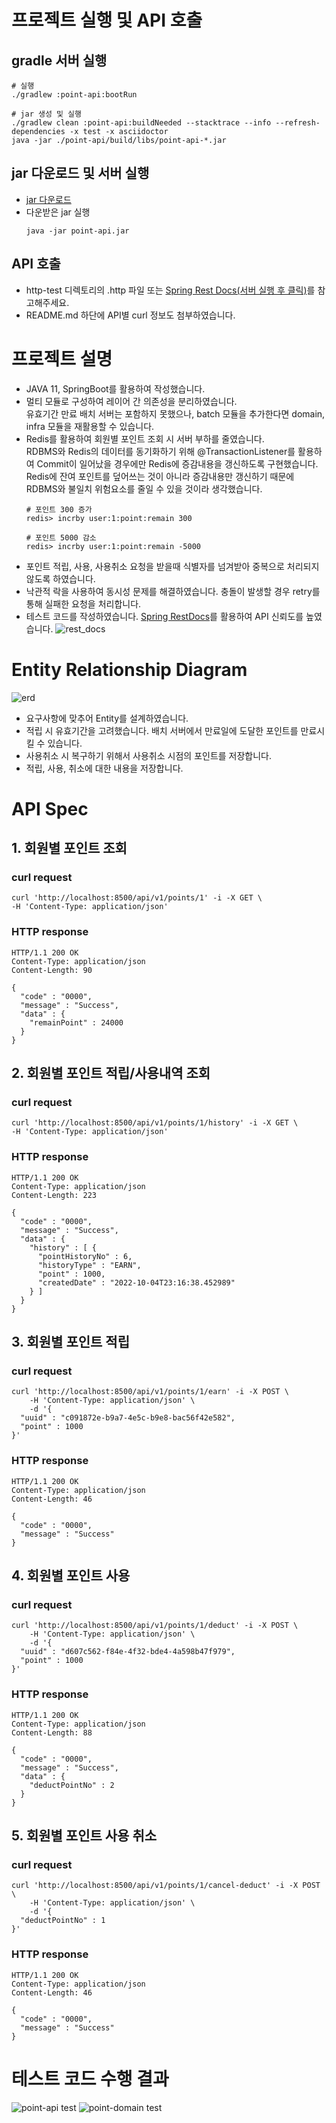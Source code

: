 # 프로젝트 실행 및 API 호출

## gradle 서버 실행

```shell
# 실행
./gradlew :point-api:bootRun

# jar 생성 및 실행
./gradlew clean :point-api:buildNeeded --stacktrace --info --refresh-dependencies -x test -x asciidoctor
java -jar ./point-api/build/libs/point-api-*.jar 
```

## jar 다운로드 및 서버 실행

- [jar 다운로드](https://github.com/seolys/point/blob/main/point-api.jar)
- 다운받은 jar 실행
  ```shell
  java -jar point-api.jar
  ```

## API 호출

- http-test 디렉토리의 .http 파일 또는 [Spring Rest Docs(서버 실행 후 클릭)](http://localhost:8500/docs/index.html)를 참고해주세요.
- README.md 하단에 API별 curl 정보도 첨부하였습니다.

# 프로젝트 설명

- JAVA 11, SpringBoot를 활용하여 작성했습니다.
- 멀티 모듈로 구성하여 레이어 간 의존성을 분리하였습니다.<br/>유효기간 만료 배치 서버는 포함하지 못했으나, batch 모듈을 추가한다면 domain, infra 모듈을 재활용할 수 있습니다.
- Redis를 활용하여 회원별 포인트 조회 시 서버 부하를 줄였습니다.<br/>RDBMS와 Redis의 데이터를 동기화하기 위해 @TransactionListener를 활용하여 Commit이 일어났을 경우에만 Redis에 증감내용을 갱신하도록 구현했습니다.<br/>Redis에 잔여
  포인트를 덮어쓰는 것이 아니라 증감내용만 갱신하기 때문에 RDBMS와 불일치 위험요소를 줄일 수 있을 것이라 생각했습니다.
    ```
    # 포인트 300 증가
    redis> incrby user:1:point:remain 300
      
    # 포인트 5000 감소
    redis> incrby user:1:point:remain -5000
    ```
- 포인트 적립, 사용, 사용취소 요청을 받을때 식별자를 넘겨받아 중복으로 처리되지 않도록 하였습니다.
- 낙관적 락을 사용하여 동시성 문제를 해결하였습니다. 충돌이 발생할 경우 retry를 통해 실패한 요청을 처리합니다.
- 테스트 코드를 작성하였습니다. [Spring RestDocs](http://localhost:8500/docs/index.html)를 활용하여 API 신뢰도를 높였습니다.
  ![rest_docs](./docs/rest_docs.png)

# Entity Relationship Diagram

![erd](./docs/erd.png)

- 요구사항에 맞추어 Entity를 설계하였습니다.
- 적립 시 유효기간을 고려했습니다. 배치 서버에서 만료일에 도달한 포인트를 만료시킬 수 있습니다.
- 사용취소 시 복구하기 위해서 사용취소 시점의 포인트를 저장합니다.
- 적립, 사용, 취소에 대한 내용을 저장합니다.

# API Spec

## 1. 회원별 포인트 조회

### curl request

```curl
curl 'http://localhost:8500/api/v1/points/1' -i -X GET \
-H 'Content-Type: application/json'
```

### HTTP response

```
HTTP/1.1 200 OK
Content-Type: application/json
Content-Length: 90

{
  "code" : "0000",
  "message" : "Success",
  "data" : {
    "remainPoint" : 24000
  }
}
```

## 2. 회원별 포인트 적립/사용내역 조회

### curl request

```curl
curl 'http://localhost:8500/api/v1/points/1/history' -i -X GET \
-H 'Content-Type: application/json'
```

### HTTP response

```
HTTP/1.1 200 OK
Content-Type: application/json
Content-Length: 223

{
  "code" : "0000",
  "message" : "Success",
  "data" : {
    "history" : [ {
      "pointHistoryNo" : 6,
      "historyType" : "EARN",
      "point" : 1000,
      "createdDate" : "2022-10-04T23:16:38.452989"
    } ]
  }
}
```

## 3. 회원별 포인트 적립

### curl request

```curl
curl 'http://localhost:8500/api/v1/points/1/earn' -i -X POST \
    -H 'Content-Type: application/json' \
    -d '{
  "uuid" : "c091872e-b9a7-4e5c-b9e8-bac56f42e582",
  "point" : 1000
}'
```

### HTTP response

```
HTTP/1.1 200 OK
Content-Type: application/json
Content-Length: 46

{
  "code" : "0000",
  "message" : "Success"
}
```

## 4. 회원별 포인트 사용

### curl request

```curl
curl 'http://localhost:8500/api/v1/points/1/deduct' -i -X POST \
    -H 'Content-Type: application/json' \
    -d '{
  "uuid" : "d607c562-f84e-4f32-bde4-4a598b47f979",
  "point" : 1000
}'
```

### HTTP response

```
HTTP/1.1 200 OK
Content-Type: application/json
Content-Length: 88

{
  "code" : "0000",
  "message" : "Success",
  "data" : {
    "deductPointNo" : 2
  }
}
```

## 5. 회원별 포인트 사용 취소

### curl request

```curl
curl 'http://localhost:8500/api/v1/points/1/cancel-deduct' -i -X POST \
    -H 'Content-Type: application/json' \
    -d '{
  "deductPointNo" : 1
}'
```

### HTTP response

```
HTTP/1.1 200 OK
Content-Type: application/json
Content-Length: 46

{
  "code" : "0000",
  "message" : "Success"
}
```

# 테스트 코드 수행 결과

![point-api test](./docs/point-api_test.png)
![point-domain test](./docs/point-domain_test.png)